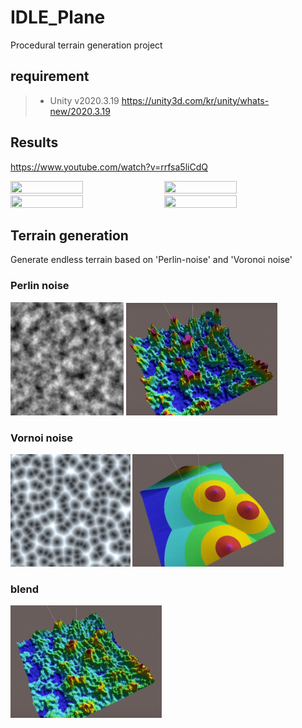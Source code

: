 # IDLE_Plane
Procedural terrain generation project    

## requirement
> * Unity v2020.3.19 https://unity3d.com/kr/unity/whats-new/2020.3.19

## Results
https://www.youtube.com/watch?v=rrfsa5liCdQ    
    
<img src="./img/t1.gif" width="48%" height="48%"/> <img src="./img/t2.gif" width="48%" height="48%"/>       
<img src="./img/t3.gif" width="48%" height="48%"/> <img src="./img/t4.gif" width="48%" height="48%"/>     

## Terrain generation
Generate endless terrain based on 'Perlin-noise' and 'Voronoi noise'

### Perlin noise
<img src="./img/perlin_noise.png" width="36%" height="36%"/> <img src="./img/perlin_mesh.png" width="48%" height="48%"/>      

### Vornoi noise
<img src="./img/vornoi_noise.png" width="38%" height="38%"/> <img src="./img/vornoi_mesh.png" width="48%" height="48%"/>  

### blend
<img src="./img/blend_mesh.png" width="48%" height="48%"/>  
